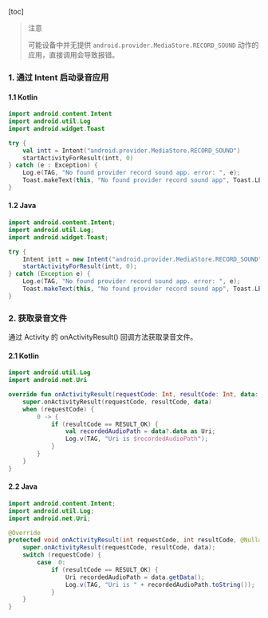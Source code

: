 [toc]

> 注意
>
> 可能设备中并无提供 `android.provider.MediaStore.RECORD_SOUND` 动作的应用，直接调用会导致报错。

### 1. 通过 Intent 启动录音应用

#### 1.1 Kotlin

```kotlin
import android.content.Intent
import android.util.Log
import android.widget.Toast

try {
    val intt = Intent("android.provider.MediaStore.RECORD_SOUND")
    startActivityForResult(intt, 0)
} catch (e : Exception) {
    Log.e(TAG, "No found provider record sound app. error: ", e);
    Toast.makeText(this, "No found provider record sound app", Toast.LENGTH_SHORT).show();
}
```

#### 1.2 Java

```java
import android.content.Intent;
import android.util.Log;
import android.widget.Toast;

try {
    Intent intt = new Intent("android.provider.MediaStore.RECORD_SOUND");
    startActivityForResult(intt, 0);
} catch (Exception e) {
    Log.e(TAG, "No found provider record sound app. error: ", e);
    Toast.makeText(this, "No found provider record sound app", Toast.LENGTH_SHORT).show();
}
```

### 2. 获取录音文件

通过 Activity 的 onActivityResult() 回调方法获取录音文件。

#### 2.1 Kotlin

```kotlin
import android.util.Log
import android.net.Uri

override fun onActivityResult(requestCode: Int, resultCode: Int, data: Intent?) {
    super.onActivityResult(requestCode, resultCode, data)
    when (requestCode) {
        0 -> {
            if (resultCode == RESULT_OK) {
                val recordedAudioPath = data?.data as Uri;
                Log.v(TAG, "Uri is $recordedAudioPath");
            }
        }
    }
}
```

#### 2.2 Java

```java
import android.content.Intent;
import android.util.Log;
import android.net.Uri;

@Override
protected void onActivityResult(int requestCode, int resultCode, @Nullable Intent data) {
    super.onActivityResult(requestCode, resultCode, data);
    switch (requestCode) {
        case  0:
            if (resultCode == RESULT_OK) {
                Uri recordedAudioPath = data.getData();
                Log.v(TAG, "Uri is " + recordedAudioPath.toString());
            }
    }
}
```

